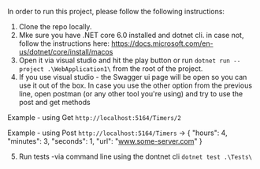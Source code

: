 In order to run this project, please follow the following instructions:

1) Clone the repo locally.
2) Mke sure you have .NET core 6.0 installed and dotnet cli. in case not, follow the instructions here: https://docs.microsoft.com/en-us/dotnet/core/install/macos
3) Open it via visual studio and hit the play button or run ```dotnet run --project .\WebApplication1\``` from the root of the project.
4) If you use visual studio - the Swagger ui page will be open so you can use it out of the box. In case you use the other option from the previous line, open postman (or any other tool you're using) and try to use the post and get methods
 
 Example - using Get ```http://localhost:5164/Timers/2```
 
 Example - using Post ```http://localhost:5164/Timers``` -> {
                                                "hours": 4,
                                                "minutes": 3,
                                                "seconds": 1,
                                                "url": "www.some-server.com"
                                               }
                                               
5) Run tests -via command line using the dontnet cli ```dotnet test .\Tests\```
